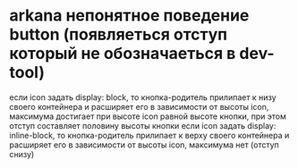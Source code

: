 # arkana непонятное поведение button (появляеться отступ который не обозначаеться в dev-tool)
  если icon задать display: block, то кнопка-родитель прилипает к низу своего контейнера и расширяет его в зависимости от высоты icon, максимума достигает при высоте icon равной высоте кнопки, при этом отступ составляет половину высоты кнопки
  если icon задать display: inline-block, то кнопка-родитель прилипает к верху своего контейнера и расширяет его в зависимости от высоты icon, максимума нет (отступ снизу)

